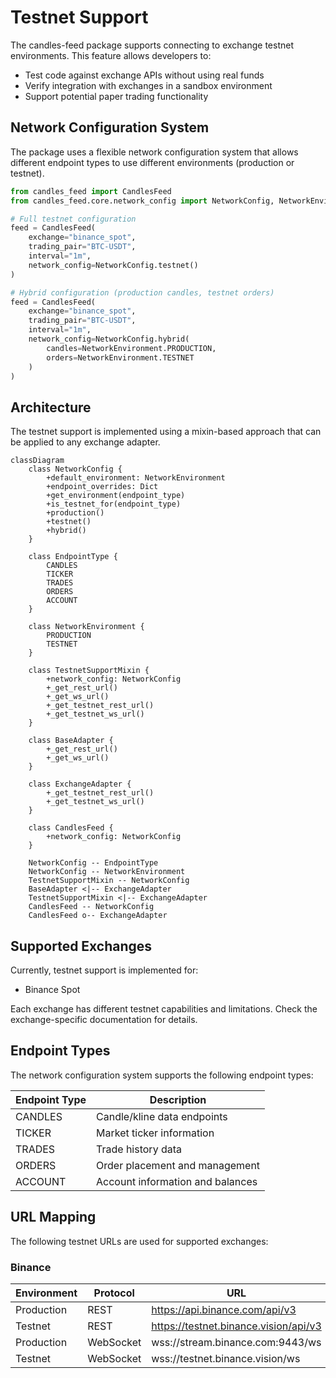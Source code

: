 # Testnet Support

The candles-feed package supports connecting to exchange testnet environments. This feature allows developers to:

- Test code against exchange APIs without using real funds
- Verify integration with exchanges in a sandbox environment
- Support potential paper trading functionality

## Network Configuration System

The package uses a flexible network configuration system that allows different endpoint types to use different environments (production or testnet).

```python
from candles_feed import CandlesFeed
from candles_feed.core.network_config import NetworkConfig, NetworkEnvironment

# Full testnet configuration
feed = CandlesFeed(
    exchange="binance_spot",
    trading_pair="BTC-USDT",
    interval="1m",
    network_config=NetworkConfig.testnet()
)

# Hybrid configuration (production candles, testnet orders)
feed = CandlesFeed(
    exchange="binance_spot",
    trading_pair="BTC-USDT",
    interval="1m",
    network_config=NetworkConfig.hybrid(
        candles=NetworkEnvironment.PRODUCTION,
        orders=NetworkEnvironment.TESTNET
    )
)
```

## Architecture

The testnet support is implemented using a mixin-based approach that can be applied to any exchange adapter.

```mermaid
classDiagram
    class NetworkConfig {
        +default_environment: NetworkEnvironment
        +endpoint_overrides: Dict
        +get_environment(endpoint_type)
        +is_testnet_for(endpoint_type)
        +production()
        +testnet()
        +hybrid()
    }
    
    class EndpointType {
        CANDLES
        TICKER
        TRADES
        ORDERS
        ACCOUNT
    }
    
    class NetworkEnvironment {
        PRODUCTION
        TESTNET
    }
    
    class TestnetSupportMixin {
        +network_config: NetworkConfig
        +_get_rest_url()
        +_get_ws_url()
        +_get_testnet_rest_url()
        +_get_testnet_ws_url()
    }
    
    class BaseAdapter {
        +_get_rest_url()
        +_get_ws_url()
    }
    
    class ExchangeAdapter {
        +_get_testnet_rest_url()
        +_get_testnet_ws_url()
    }
    
    class CandlesFeed {
        +network_config: NetworkConfig
    }
    
    NetworkConfig -- EndpointType
    NetworkConfig -- NetworkEnvironment
    TestnetSupportMixin -- NetworkConfig
    BaseAdapter <|-- ExchangeAdapter
    TestnetSupportMixin <|-- ExchangeAdapter
    CandlesFeed -- NetworkConfig
    CandlesFeed o-- ExchangeAdapter
```

## Supported Exchanges

Currently, testnet support is implemented for:

- Binance Spot

Each exchange has different testnet capabilities and limitations. Check the exchange-specific documentation for details.

## Endpoint Types

The network configuration system supports the following endpoint types:

| Endpoint Type | Description |
|---------------|-------------|
| CANDLES       | Candle/kline data endpoints |
| TICKER        | Market ticker information |
| TRADES        | Trade history data |
| ORDERS        | Order placement and management |
| ACCOUNT       | Account information and balances |

## URL Mapping

The following testnet URLs are used for supported exchanges:

### Binance

| Environment | Protocol | URL |
|-------------|----------|-----|
| Production  | REST     | https://api.binance.com/api/v3 |
| Testnet     | REST     | https://testnet.binance.vision/api/v3 |
| Production  | WebSocket| wss://stream.binance.com:9443/ws |
| Testnet     | WebSocket| wss://testnet.binance.vision/ws |